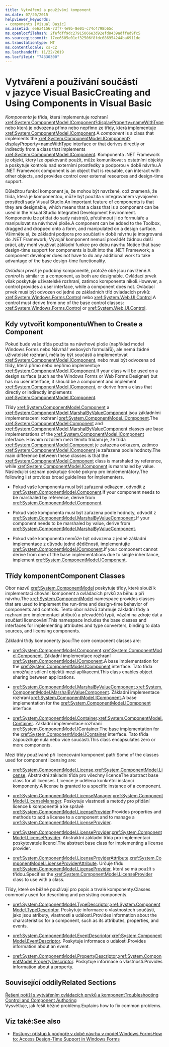 ```yaml
---
title: Vytváření a používání komponent
ms.date: 07/20/2015
helpviewer_keywords:
- components [Visual Basic]
ms.assetid: ee6a4156-73f7-4e9b-8e01-c74c4798b65c
ms.openlocfilehash: 2fefdff9dc27915066e3d92efd8439adffed9fc5
ms.sourcegitcommit: 17ee6605e01ef32506f8fdc686954244ba6911de
ms.translationtype: MT
ms.contentlocale: cs-CZ
ms.lasthandoff: 11/22/2019
ms.locfileid: "74330300"
---
```

# <a name="creating-and-using-components-in-visual-basic"></a><span data-ttu-id="5ec04-102">Vytváření a používání součástí v jazyce Visual Basic</span><span class="sxs-lookup"><span data-stu-id="5ec04-102">Creating and Using Components in Visual Basic</span></span>

<span data-ttu-id="5ec04-103">*Komponenta* je třída, která implementuje rozhraní <xref:System.ComponentModel.IComponent?displayProperty=nameWithType> nebo která je odvozena přímo nebo nepřímo ze třídy, která implementuje <xref:System.ComponentModel.IComponent>.</span><span class="sxs-lookup"><span data-stu-id="5ec04-103">A *component* is a class that implements the <xref:System.ComponentModel.IComponent?displayProperty=nameWithType> interface or that derives directly or indirectly from a class that implements <xref:System.ComponentModel.IComponent>.</span></span> <span data-ttu-id="5ec04-104">Komponenta .NET Framework je objekt, který lze opakovaně použít, může komunikovat s ostatními objekty a poskytuje kontrolu nad externími prostředky a podporou v době návrhu.</span><span class="sxs-lookup"><span data-stu-id="5ec04-104">A .NET Framework component is an object that is reusable, can interact with other objects, and provides control over external resources and design-time support.</span></span>  
  
 <span data-ttu-id="5ec04-105">Důležitou funkcí komponent je, že mohou být navržené, což znamená, že třída, která je komponentou, může být použita v integrovaném vývojovém prostředí sady Visual Studio.</span><span class="sxs-lookup"><span data-stu-id="5ec04-105">An important feature of components is that they are designable, which means that a class that is a component can be used in the Visual Studio Integrated Development Environment.</span></span> <span data-ttu-id="5ec04-106">Komponentu lze přidat do sady nástrojů, přetáhnout ji do formuláře a manipulovat na návrhové ploše.</span><span class="sxs-lookup"><span data-stu-id="5ec04-106">A component can be added to the Toolbox, dragged and dropped onto a form, and manipulated on a design surface.</span></span> <span data-ttu-id="5ec04-107">Všimněte si, že základní podpora pro součásti v době návrhu je integrovaná do .NET Framework; Vývojář komponent nemusí provádět žádnou další práci, aby mohl využívat základní funkce pro dobu návrhu.</span><span class="sxs-lookup"><span data-stu-id="5ec04-107">Notice that base design-time support for components is built into the .NET Framework; a component developer does not have to do any additional work to take advantage of the base design-time functionality.</span></span>  
  
 <span data-ttu-id="5ec04-108">*Ovládací prvek* je podobný komponentě, protože obě jsou navržené.</span><span class="sxs-lookup"><span data-stu-id="5ec04-108">A *control* is similar to a component, as both are designable.</span></span> <span data-ttu-id="5ec04-109">Ovládací prvek však poskytuje uživatelské rozhraní, zatímco komponenta nikoli.</span><span class="sxs-lookup"><span data-stu-id="5ec04-109">However, a control provides a user interface, while a component does not.</span></span> <span data-ttu-id="5ec04-110">Ovládací prvek musí být odvozen od jedné ze základních tříd ovládacích prvků: <xref:System.Windows.Forms.Control> nebo <xref:System.Web.UI.Control>.</span><span class="sxs-lookup"><span data-stu-id="5ec04-110">A control must derive from one of the base control classes: <xref:System.Windows.Forms.Control> or <xref:System.Web.UI.Control>.</span></span>  
  
## <a name="when-to-create-a-component"></a><span data-ttu-id="5ec04-111">Kdy vytvořit komponentu</span><span class="sxs-lookup"><span data-stu-id="5ec04-111">When to Create a Component</span></span>  

 <span data-ttu-id="5ec04-112">Pokud bude vaše třída použita na návrhové ploše (například model Windows Forms nebo Návrhář webových formulářů), ale nemá žádné uživatelské rozhraní, měla by být součástí a implementovat <xref:System.ComponentModel.IComponent>, nebo musí být odvozena od třídy, která přímo nebo nepřímo implementuje <xref:System.ComponentModel.IComponent>.</span><span class="sxs-lookup"><span data-stu-id="5ec04-112">If your class will be used on a design surface (such as the Windows Forms or Web Forms Designer) but has no user interface, it should be a component and implement <xref:System.ComponentModel.IComponent>, or derive from a class that directly or indirectly implements <xref:System.ComponentModel.IComponent>.</span></span>  
  
 <span data-ttu-id="5ec04-113">Třídy <xref:System.ComponentModel.Component> a <xref:System.ComponentModel.MarshalByValueComponent> jsou základními implementacemi rozhraní <xref:System.ComponentModel.IComponent>.</span><span class="sxs-lookup"><span data-stu-id="5ec04-113">The <xref:System.ComponentModel.Component> and <xref:System.ComponentModel.MarshalByValueComponent> classes are base implementations of the <xref:System.ComponentModel.IComponent> interface.</span></span> <span data-ttu-id="5ec04-114">Hlavním rozdílem mezi těmito třídami je, že třída <xref:System.ComponentModel.Component> je zařazena odkazem, zatímco <xref:System.ComponentModel.IComponent> je zařazena podle hodnoty.</span><span class="sxs-lookup"><span data-stu-id="5ec04-114">The main difference between these classes is that the <xref:System.ComponentModel.Component> class is marshaled by reference, while <xref:System.ComponentModel.IComponent> is marshaled by value.</span></span> <span data-ttu-id="5ec04-115">Následující seznam poskytuje široké pokyny pro implementátory.</span><span class="sxs-lookup"><span data-stu-id="5ec04-115">The following list provides broad guidelines for implementers.</span></span>  
  
- <span data-ttu-id="5ec04-116">Pokud vaše komponenta musí být zařazená odkazem, odvodit z <xref:System.ComponentModel.Component>.</span><span class="sxs-lookup"><span data-stu-id="5ec04-116">If your component needs to be marshaled by reference, derive from <xref:System.ComponentModel.Component>.</span></span>  
  
- <span data-ttu-id="5ec04-117">Pokud vaše komponenta musí být zařazena podle hodnoty, odvodit z <xref:System.ComponentModel.MarshalByValueComponent>.</span><span class="sxs-lookup"><span data-stu-id="5ec04-117">If your component needs to be marshaled by value, derive from <xref:System.ComponentModel.MarshalByValueComponent>.</span></span>  
  
- <span data-ttu-id="5ec04-118">Pokud vaše komponenta nemůže být odvozena z jedné základní implementace z důvodu jedné dědičnosti, implementujte <xref:System.ComponentModel.IComponent>.</span><span class="sxs-lookup"><span data-stu-id="5ec04-118">If your component cannot derive from one of the base implementations due to single inheritance, implement <xref:System.ComponentModel.IComponent>.</span></span>  
  
## <a name="component-classes"></a><span data-ttu-id="5ec04-119">Třídy komponent</span><span class="sxs-lookup"><span data-stu-id="5ec04-119">Component Classes</span></span>  

 <span data-ttu-id="5ec04-120">Obor názvů <xref:System.ComponentModel> poskytuje třídy, které slouží k implementaci chování komponent a ovládacích prvků za běhu a při návrhu.</span><span class="sxs-lookup"><span data-stu-id="5ec04-120">The <xref:System.ComponentModel> namespace provides classes that are used to implement the run-time and design-time behavior of components and controls.</span></span> <span data-ttu-id="5ec04-121">Tento obor názvů zahrnuje základní třídy a rozhraní pro implementaci atributů a převaděčů typů, vázání na zdroje dat a součásti licencování.</span><span class="sxs-lookup"><span data-stu-id="5ec04-121">This namespace includes the base classes and interfaces for implementing attributes and type converters, binding to data sources, and licensing components.</span></span>  
  
 <span data-ttu-id="5ec04-122">Základní třídy komponenty jsou:</span><span class="sxs-lookup"><span data-stu-id="5ec04-122">The core component classes are:</span></span>  
  
- <span data-ttu-id="5ec04-123"><xref:System.ComponentModel.Component>.</span><span class="sxs-lookup"><span data-stu-id="5ec04-123"><xref:System.ComponentModel.Component>.</span></span> <span data-ttu-id="5ec04-124">Základní implementace rozhraní <xref:System.ComponentModel.IComponent>.</span><span class="sxs-lookup"><span data-stu-id="5ec04-124">A base implementation for the <xref:System.ComponentModel.IComponent> interface.</span></span> <span data-ttu-id="5ec04-125">Tato třída umožňuje sdílení objektů mezi aplikacemi.</span><span class="sxs-lookup"><span data-stu-id="5ec04-125">This class enables object sharing between applications.</span></span>  
  
- <span data-ttu-id="5ec04-126"><xref:System.ComponentModel.MarshalByValueComponent>.</span><span class="sxs-lookup"><span data-stu-id="5ec04-126"><xref:System.ComponentModel.MarshalByValueComponent>.</span></span> <span data-ttu-id="5ec04-127">Základní implementace rozhraní <xref:System.ComponentModel.IComponent>.</span><span class="sxs-lookup"><span data-stu-id="5ec04-127">A base implementation for the <xref:System.ComponentModel.IComponent> interface.</span></span>  
  
- <span data-ttu-id="5ec04-128"><xref:System.ComponentModel.Container>.</span><span class="sxs-lookup"><span data-stu-id="5ec04-128"><xref:System.ComponentModel.Container>.</span></span> <span data-ttu-id="5ec04-129">Základní implementace rozhraní <xref:System.ComponentModel.IContainer>.</span><span class="sxs-lookup"><span data-stu-id="5ec04-129">The base implementation for the <xref:System.ComponentModel.IContainer> interface.</span></span> <span data-ttu-id="5ec04-130">Tato třída zapouzdřuje nula nebo více součástí.</span><span class="sxs-lookup"><span data-stu-id="5ec04-130">This class encapsulates zero or more components.</span></span>  
  
 <span data-ttu-id="5ec04-131">Mezi třídy používané při licencování komponent patří:</span><span class="sxs-lookup"><span data-stu-id="5ec04-131">Some of the classes used for component licensing are:</span></span>  
  
- <span data-ttu-id="5ec04-132"><xref:System.ComponentModel.License>.</span><span class="sxs-lookup"><span data-stu-id="5ec04-132"><xref:System.ComponentModel.License>.</span></span> <span data-ttu-id="5ec04-133">Abstraktní základní třída pro všechny licence</span><span class="sxs-lookup"><span data-stu-id="5ec04-133">The abstract base class for all licenses.</span></span> <span data-ttu-id="5ec04-134">Licence je udělena konkrétní instanci komponenty.</span><span class="sxs-lookup"><span data-stu-id="5ec04-134">A license is granted to a specific instance of a component.</span></span>  
  
- <span data-ttu-id="5ec04-135"><xref:System.ComponentModel.LicenseManager>.</span><span class="sxs-lookup"><span data-stu-id="5ec04-135"><xref:System.ComponentModel.LicenseManager>.</span></span> <span data-ttu-id="5ec04-136">Poskytuje vlastnosti a metody pro přidání licence k komponentě a ke správě <xref:System.ComponentModel.LicenseProvider>.</span><span class="sxs-lookup"><span data-stu-id="5ec04-136">Provides properties and methods to add a license to a component and to manage a <xref:System.ComponentModel.LicenseProvider>.</span></span>  
  
- <span data-ttu-id="5ec04-137"><xref:System.ComponentModel.LicenseProvider>.</span><span class="sxs-lookup"><span data-stu-id="5ec04-137"><xref:System.ComponentModel.LicenseProvider>.</span></span> <span data-ttu-id="5ec04-138">Abstraktní základní třída pro implementaci poskytovatele licencí.</span><span class="sxs-lookup"><span data-stu-id="5ec04-138">The abstract base class for implementing a license provider.</span></span>  
  
- <span data-ttu-id="5ec04-139"><xref:System.ComponentModel.LicenseProviderAttribute>.</span><span class="sxs-lookup"><span data-stu-id="5ec04-139"><xref:System.ComponentModel.LicenseProviderAttribute>.</span></span> <span data-ttu-id="5ec04-140">Určuje třídu <xref:System.ComponentModel.LicenseProvider>, která se má použít s třídou.</span><span class="sxs-lookup"><span data-stu-id="5ec04-140">Specifies the <xref:System.ComponentModel.LicenseProvider> class to use with a class.</span></span>  
  
 <span data-ttu-id="5ec04-141">Třídy, které se běžně používají pro popis a trvalé komponenty.</span><span class="sxs-lookup"><span data-stu-id="5ec04-141">Classes commonly used for describing and persisting components.</span></span>  
  
- <span data-ttu-id="5ec04-142"><xref:System.ComponentModel.TypeDescriptor>.</span><span class="sxs-lookup"><span data-stu-id="5ec04-142"><xref:System.ComponentModel.TypeDescriptor>.</span></span> <span data-ttu-id="5ec04-143">Poskytuje informace o vlastnostech součásti, jako jsou atributy, vlastnosti a události.</span><span class="sxs-lookup"><span data-stu-id="5ec04-143">Provides information about the characteristics for a component, such as its attributes, properties, and events.</span></span>  
  
- <span data-ttu-id="5ec04-144"><xref:System.ComponentModel.EventDescriptor>.</span><span class="sxs-lookup"><span data-stu-id="5ec04-144"><xref:System.ComponentModel.EventDescriptor>.</span></span> <span data-ttu-id="5ec04-145">Poskytuje informace o události.</span><span class="sxs-lookup"><span data-stu-id="5ec04-145">Provides information about an event.</span></span>  
  
- <span data-ttu-id="5ec04-146"><xref:System.ComponentModel.PropertyDescriptor>.</span><span class="sxs-lookup"><span data-stu-id="5ec04-146"><xref:System.ComponentModel.PropertyDescriptor>.</span></span> <span data-ttu-id="5ec04-147">Poskytuje informace o vlastnosti.</span><span class="sxs-lookup"><span data-stu-id="5ec04-147">Provides information about a property.</span></span>  
  
## <a name="related-sections"></a><span data-ttu-id="5ec04-148">Související oddíly</span><span class="sxs-lookup"><span data-stu-id="5ec04-148">Related Sections</span></span>  

 [<span data-ttu-id="5ec04-149">Řešení potíží s vytvářením ovládacích prvků a komponent</span><span class="sxs-lookup"><span data-stu-id="5ec04-149">Troubleshooting Control and Component Authoring</span></span>](../../framework/winforms/controls/troubleshooting-control-and-component-authoring.md)  
 <span data-ttu-id="5ec04-150">Vysvětluje, jak řešit běžné problémy.</span><span class="sxs-lookup"><span data-stu-id="5ec04-150">Explains how to fix common problems.</span></span>  
  
## <a name="see-also"></a><span data-ttu-id="5ec04-151">Viz také:</span><span class="sxs-lookup"><span data-stu-id="5ec04-151">See also</span></span>

- [<span data-ttu-id="5ec04-152">Postupy: přístup k podpoře v době návrhu v model Windows Forms</span><span class="sxs-lookup"><span data-stu-id="5ec04-152">How to: Access Design-Time Support in Windows Forms</span></span>](../../framework/winforms/controls/developing-windows-forms-controls-at-design-time.md)
